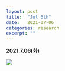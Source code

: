 ```yaml
---
layout: post
title:  "Jul 6th"
date:   2021-07-06
categories: research
excerpt: ""
---
```


**2021.7.06(화)**


![](https://jinhong-park.github.io/journal2/images/20210706-Wein2k.png)